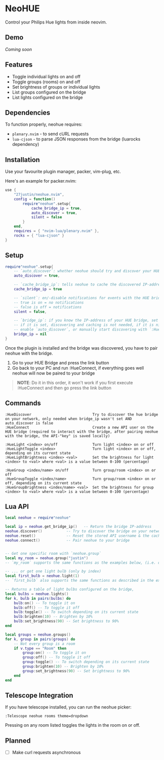 # NeoHUE

Control your Philips Hue lights from inside neovim.

## Demo

*Coming soon*

## Features

* Toggle individual lights on and off
* Toggle groups (rooms) on and off
* Set brightness of groups or individual lights
* List groups configured on the bridge
* List lights configured on the bridge

## Dependencies

To function properly, neohue requires:

* `plenary.nvim` - to send cURL requests
* `lua-cjson` - to parse JSON responses from the bridge (luarocks dependency)

## Installation

Use your favourite plugin manager, packer, vim-plug, etc.

Here's an example for packer.nvim:
```lua
use {
	"27justin/neohue.nvim",
	config = function()
		require"neohue".setup{
			cache_bridge_ip = true,
			auto_discover = true,
			silent = false
		}
	end,
	requires = { "nvim-lua/plenary.nvim" },
	rocks = { "lua-cjson" }
}
```

## Setup

```lua
require"neohue".setup{
	-- `auto_discover`: whether neohue should try and discover your HUE bridge through SSDP
	auto_discover = true,

	-- `cache_bridge_ip`: tells neohue to cache the discovered IP-address on your filesystem, that way on the subsequent starts of neovim, neohue doesn't have to check your network again
	cache_bridge_ip = true

	-- `silent`: en/-disable notifications for events with the HUE bridge (IP found, etc.)
	-- true is on = no notifications
	-- false is off = notifications
	silent = false,

	-- `bridge_ip`: if you know the IP-address of your HUE bridge, set this field
	-- if it is set, discovering and caching is not needed, if it is nil, then you have to either
	-- enable `auto_discover`, or manually start discovering with `:HueDiscover` or `require"neohue".discover()`
	bridge_ip = nil
}
```

Once the plugin is installed and the bridge was discovered, you have to pair neohue with the bridge.

1. Go to your HUE Bridge and press the link button
2. Go back to your PC and run :HueConnect, if everything goes well neohue will now be paired to your bridge

>__NOTE__: Do it in this order, it won't work if you first execute :HueConnect and then go press the link button

## Commands

```
:HueDiscover							Try to discover the hue bridge on your network, only needed when bridge_ip wasn't set AND auto_discover is false
:HueConnect								Create a new API user on the HUE bridge (required to interact with the bridge, after pairing neohue with the bridge, the API-"key" is saved locally)

:HueLight <index> on/off				Turn light <index> on or off
:HueLightToggle <index>					Turn light <index> on or off, depending on its current state
:HueLightBrightness <index> <val>		Set the brightness for light <index> to <val> where <val> is a value between 0-100 (percentage)

:HueGroup <index/name> on/off 			Turn group/room <index> on or off
:HueGroupToggle <index/name>			Turn group/room <index> on or off, depending on its current state
:HueGroupBrightness <index/name> <val> 	Set the brightness for group <index> to <val> where <val> is a value between 0-100 (percentage)
```

## Lua API

```lua
local neohue = require"neohue"

local ip = neohue.get_bridge_ip()  	-- Return the bridge IP-address
neohue.discover()		 	-- Try to discover the bridge on your network using SSP
neohue.reset()				-- Reset the stored API username & the cached IP address
neohue.connect()			-- Pair neohue to your bridge


-- Get one specific room with `neohue.group`
local my_room = neohue.group("justin")
-- `my_room` supports the same functions as the examples below, (i.e. on, off, toggle, brighten, set_brightness)

-- ... or get one light bulb (only by index)
local first_bulb = neohue.light(1)
-- `first_bulb` also supports the same functions as described in the example below

-- Returns a table of light bulbs configured on the bridge, 
local bulbs = neohue.lights()
for k, bulb in pairs(bulbs) do
	bulb:on() -- To toggle it on
	bulb:off() -- To toggle it off
	bulb:toggle() -- To switch depending on its current state
	bulb:brighten(10) -- Brighten by 10%
	bulb:set_brightness(90) -- Set brightness to 90%
end

local groups = neohue.groups()
for k, group in pairs(groups) do
	-- Not every group is a room
	if v.type == "Room" then
		group:on() -- To toggle it on
		group:off() -- To toggle it off
		group:toggle() -- To switch depending on its current state
		group:brighten(10) -- Brighten by 10%
		group:set_brightness(90) -- Set brightness to 90%
	end
end
```

## Telescope Integration

If you have telescope installed, you can run the neohue picker:

`:Telescope neohue rooms theme=dropdown`

Pressing <CR> on any room listed toggles the lights in the room on or off.

## Planned

- [ ] Make curl requests asynchronous

